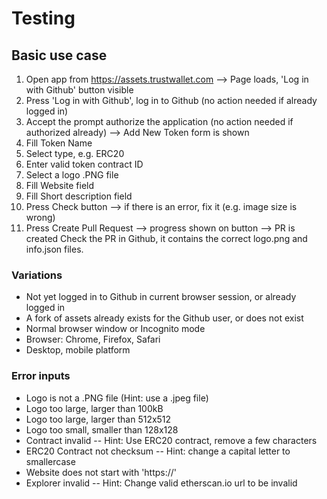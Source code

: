 # Testing

## Basic use case

1. Open app from https://assets.trustwallet.com --> Page loads, 'Log in with Github' button visible
2. Press 'Log in with Github', log in to Github (no action needed if already logged in)
3. Accept the prompt authorize the application (no action needed if authorized already)
  --> Add New Token form is shown
4. Fill Token Name
5. Select type, e.g. ERC20
6. Enter valid token contract ID
7. Select a logo .PNG file
8. Fill Website field
9. Fill Short description field
10. Press Check button --> if there is an error, fix it (e.g. image size is wrong)
11. Press Create Pull Request
 --> progress shown on button
 --> PR is created
Check the PR in Github, it contains the correct logo.png and info.json files.

### Variations

- Not yet logged in to Github in current browser session, or already logged in
- A fork of assets already exists for the Github user, or does not exist
- Normal browser window or Incognito mode
- Browser: Chrome, Firefox, Safari
- Desktop, mobile platform

### Error inputs

- Logo is not a .PNG file (Hint: use a .jpeg file)
- Logo too large, larger than 100kB
- Logo too large, larger than 512x512
- Logo too small, smaller than 128x128
- Contract invalid -- Hint: Use ERC20 contract, remove a few characters
- ERC20 Contract not checksum -- Hint: change a capital letter to smallercase
- Website does not start with 'https://'
- Explorer invalid -- Hint: Change valid etherscan.io url to be invalid
